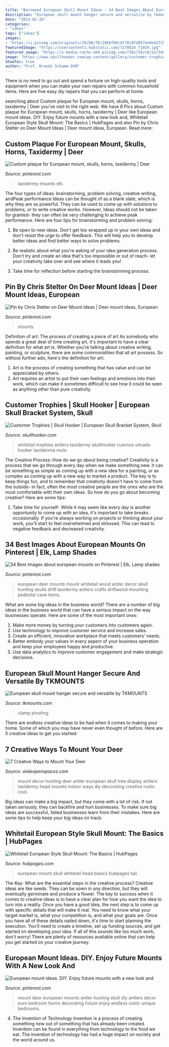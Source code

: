 ```yaml
---
title: "Barnwood European Skull Mount Ideas - 34 Best Images About European Mounts On Pinterest"
description: "European skull mount hanger secure and versatile by tkmounts"
date: "2023-01-26"
categories:
- "ideas"
tags: ["ideas"]
images:
- "https://i.pinimg.com/originals/29/b8/f8/29b8f89cd778c8fd057ee0ed1715c042.jpg"
featuredImage: "https://usercontent1.hubstatic.com/7270816_f1024.jpg"
featured_image: "https://s-media-cache-ak0.pinimg.com/736x/59/cb/a3/59cba3d88b1d18a112162418b05c6a4a.jpg"
image: "https://www.skullhooker.com/wp-content/gallery/customer-trophies/locked-up.jpeg"
ShowToc: true
author: "Prof. Brandi Schumm DVM"
---
```



There is no need to go out and spend a fortune on high-quality tools and equipment when you can make your own repairs with common household items. Here are five easy diy repairs that you can perform at home.

	

		
searching about Custom plaque for European mount, skulls, horns, taxidermy | Deer you've visit to the right web. We have 8 Pics about Custom plaque for European mount, skulls, horns, taxidermy | Deer like European mount ideas. DIY. Enjoy future mounts with a new look and, Whitetail European Style Skull Mount: The Basics | HubPages and also Pin by Chris Stelter on Deer Mount Ideas | Deer mount ideas, European. Read more:
		
    
## Custom Plaque For European Mount, Skulls, Horns, Taxidermy | Deer

<img loading=lazy src="https://i.pinimg.com/736x/a5/59/34/a559347de7ed0a83e871b4b863bebabb.jpg" onerror="this.onerror=null;this.src='https://tse4.mm.bing.net/th?id=OIP.fZLofyckCCyb4H6rrWyrEwHaJ3&amp;pid=15.1';" alt="Custom plaque for European mount, skulls, horns, taxidermy | Deer">

_Source: pinterest.com_

>taxidermy mounts elk. 

	

The four types of ideas: brainstorming, problem solving, creative writing, andPeak performance
Ideas can be thought of as a blank slate, which is why they are so powerful. They can be used to come up with solutions to problems, or to write creative works. However, Ideas should not be taken for granted- they can often be very challenging to achieve peak performance. Here are four tips for brainstorming and problem solving:
1. Be open to new ideas. Don't get too wrapped up in your own ideas and don't resist the urge to offer feedback. This will help you to develop better ideas and find better ways to solve problems.

2. Be realistic about what you're asking of your idea generation process. Don't try and create an idea that's too impossible or out of reach- let your creativity take over and see where it leads you!

3. Take time for reflection before starting the brainstorming process.

    
## Pin By Chris Stelter On Deer Mount Ideas | Deer Mount Ideas, European

<img loading=lazy src="https://i.pinimg.com/originals/29/b8/f8/29b8f89cd778c8fd057ee0ed1715c042.jpg" onerror="this.onerror=null;this.src='https://tse4.mm.bing.net/th?id=OIP.Ln5RNBwn5EJszb2XSix_YwHaJ4&amp;pid=15.1';" alt="Pin by Chris Stelter on Deer Mount Ideas | Deer mount ideas, European">

_Source: pinterest.com_

>mounts. 

	

Definition of art: The process of creating a piece of art
As somebody who spends a great deal of time creating art, it's important to have a clear definition for what art is. Whether you're talking about creative writing, painting, or sculpture, there are some commonalities that all art possess. So without further ado, here's the definition for art: 
1. Art is the process of creating something that has value and can be appreciated by others.
2. Art requires an artist to put their own feelings and emotions into their work, which can make it sometimes difficult to see how it could be seen as anything other than pure creativity.

    
## Customer Trophies | Skull Hooker | European Skull Bracket System, Skull

<img loading=lazy src="https://www.skullhooker.com/wp-content/gallery/customer-trophies/locked-up.jpeg" onerror="this.onerror=null;this.src='https://tse1.mm.bing.net/th?id=OIP.frtkZv4eEVrUgg4NmUKvyQAAAA&amp;pid=15.1';" alt="Customer Trophies | Skull Hooker | European Skull Bracket System, Skull">

_Source: skullhooker.com_

>whitetail trophies antlers taxidermy skullhooker cuernos venado hooker taxidermia mule. 

	

The Creative Process: How do we go about being creative?
Creativity is a process that we go through every day when we make something new. It can be something as simple as coming up with a new idea for a painting, or as complex as coming up with a new way to market a product. The key is to keep things fun, and to remember that creativity doesn't have to come from the outside- in fact, often the most creative people are the ones who are the most comfortable with their own ideas. So how do you go about becoming creative? Here are some tips: 
1) Take time for yourself- While it may seem like every day is another opportunity to come up with an idea, it's important to take breaks occasionally. If you're always working on projects or thinking about your work, you'll start to feel overwhelmed and stressed. This can lead to negative feedback and decreased creativity.

    
## 34 Best Images About European Mounts On Pinterest | Elk, Lamp Shades

<img loading=lazy src="https://s-media-cache-ak0.pinimg.com/736x/59/cb/a3/59cba3d88b1d18a112162418b05c6a4a.jpg" onerror="this.onerror=null;this.src='https://tse3.mm.bing.net/th?id=OIP.SiyBzdmkU-AeaN-ML4RLBgHaQD&amp;pid=15.1';" alt="34 Best images about european mounts on Pinterest | Elk, Lamp shades">

_Source: pinterest.com_

>european deer mounts mount whitetail wood antler decor skull hunting skulls drift taxidermy antlers crafts driftwood mounting pedestal cave items. 

	

What are some big ideas in the business world?
There are a number of big ideas in the business world that can have a serious impact on the way businesses operate. Here are some of the most important ones: 
1. Make more money by turning your customers into customers again.
2. Use technology to improve customer service and increase sales.
3. Create an efficient, innovative workplace that meets customers' needs.
4. Better embody your values in every aspect of your business operation and keep your employees happy and productive.
5. Use data analytics to improve customer engagement and make strategic decisions.

    
## European Skull Mount Hanger Secure And Versatile By TKMOUNTS

<img loading=lazy src="https://cdn.shopify.com/s/files/1/1240/0230/files/skull_tree_1024x.jpg?v=1573258791" onerror="this.onerror=null;this.src='https://tse3.mm.bing.net/th?id=OIP.sbK1lwnFCU87QD2UAv9KXAHaNK&amp;pid=15.1';" alt="European skull mount hanger secure and versatile by TKMOUNTS">

_Source: tkmounts.com_

>clamp pivoting. 

	

There are endless creative ideas to be had when it comes to making your home. Some of which you may have never even thought of before. Here are 5 creative ideas to get you started:

    
## 7 Creative Ways To Mount Your Deer

<img loading=lazy src="http://cdn0.wideopenspaces.com/wp-content/uploads/2017/04/Mount-1.jpg" onerror="this.onerror=null;this.src='https://tse2.mm.bing.net/th?id=OIP.CscYpWs6oyxdh7NsL85JJAHaNK&amp;pid=15.1';" alt="7 Creative Ways to Mount Your Deer">

_Source: wideopenspaces.com_

>mount decor hunting deer antler european skull tree display antlers taxidermy head mounts indoor ways diy decorating creative rustic cool. 

	

Big ideas can make a big impact, but they come with a lot of risk. If not taken seriously, they can backfire and hurt businesses. To make sure big ideas are successful, failed businesses learn from their mistakes. Here are some tips to help keep your big ideas on track:

    
## Whitetail European Style Skull Mount: The Basics | HubPages

<img loading=lazy src="https://usercontent1.hubstatic.com/7270816_f1024.jpg" onerror="this.onerror=null;this.src='https://tse1.mm.bing.net/th?id=OIP.0wSpdsG8XE_GIozxfmjCvgHaGW&amp;pid=15.1';" alt="Whitetail European Style Skull Mount: The Basics | HubPages">

_Source: hubpages.com_

>european mount skull whitetail head basics hubpages tail. 

	

The Key: What are the essential steps in the creative process?
Creative ideas are like seeds. They can be sown in any direction, but they will eventually germinate and produce a flower. The key to success when it comes to creative ideas is to have a clear plan for how you want the idea to turn into a reality. Once you have a good Idea, the next step is to come up with specific details that will make it real. You need to know what your target market is, what your competition is, and what your goals are. Once you have all of these details nailed down, it's time to start planning the execution. You'll need to create a timeline, set up funding sources, and get started on developing your idea. If all of this sounds like too much work, don't worry! There are plenty of resources available online that can help you get started on your creative journey.

    
## European Mount Ideas. DIY. Enjoy Future Mounts With A New Look And

<img loading=lazy src="https://s-media-cache-ak0.pinimg.com/originals/d2/5a/09/d25a095983d6833846a7ddbdf0442b63.jpg" onerror="this.onerror=null;this.src='https://tse4.mm.bing.net/th?id=OIP.2TWzQAwQ6B2p0iITHbEiOAHaJ4&amp;pid=15.1';" alt="European mount ideas. DIY. Enjoy future mounts with a new look and">

_Source: pinterest.com_

>mount deer european mounts antler hunting skull diy antlers decor euro bedroom horns decorating future enjoy endless rustic unique bedrooms. 

	

4. The Invention of Technology
Invention is a process of creating something new out of something that has already been created. Invention can be found in everything from technology to the food we eat. The invention of technology has had a huge impact on society and the world around us.

